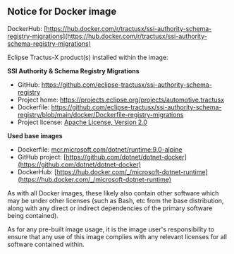 ## Notice for Docker image

DockerHub: [https://hub.docker.com/r/tractusx/ssi-authority-schema-registry-migrations](https://hub.docker.com/r/tractusx/ssi-authority-schema-registry-migrations)

Eclipse Tractus-X product(s) installed within the image:

__SSI Authority & Schema Registry Migrations__

- GitHub: https://github.com/eclipse-tractusx/ssi-authority-schema-registry
- Project home: https://projects.eclipse.org/projects/automotive.tractusx
- Dockerfile: https://github.com/eclipse-tractusx/ssi-authority-schema-registry/blob/main/docker/Dockerfile-registry-migrations
- Project license: [Apache License, Version 2.0](https://github.com/eclipse-tractusx/ssi-authority-schema-registry/blob/main/LICENSE)

__Used base images__

- Dockerfile: [mcr.microsoft.com/dotnet/runtime:9.0-alpine](https://github.com/dotnet/dotnet-docker/blob/main/src/runtime/9.0/alpine3.20/amd64/Dockerfile)
- GitHub project: [https://github.com/dotnet/dotnet-docker](https://github.com/dotnet/dotnet-docker)
- DockerHub: [https://hub.docker.com/_/microsoft-dotnet-runtime](https://hub.docker.com/_/microsoft-dotnet-runtime)

As with all Docker images, these likely also contain other software which may be under other licenses (such as Bash, etc from the base distribution, along with any direct or indirect dependencies of the primary software being contained).

As for any pre-built image usage, it is the image user's responsibility to ensure that any use of this image complies with any relevant licenses for all software contained within.
